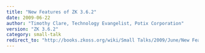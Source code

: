 ```yaml
---
title: "New Features of ZK 3.6.2"
date: 2009-06-22
author: "Timothy Clare, Technology Evangelist, Potix Corporation"
version: "ZK 3.6.2"
category: small-talk
redirect_to: "http://books.zkoss.org/wiki/Small Talks/2009/June/New Features of ZK 3.6.2"
---
```

